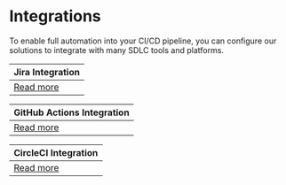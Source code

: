# Integrations
To enable full automation into your CI/CD pipeline, you can configure our solutions to integrate with many SDLC tools and platforms.

|Jira Integration| 
| --- |
| [Read more](integrations/jira/jira-integration.md) |

|GitHub Actions Integration| 
| --- |
| [Read more](integrations/github-actions/github-actions-integration.md) |


|CircleCI Integration| 
| --- |
| [Read more](integrations/circleci/circleci-integration.md) |
